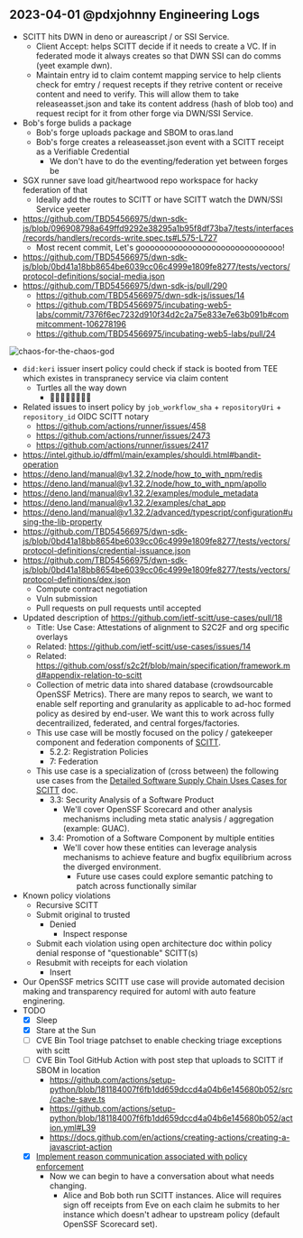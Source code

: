 ## 2023-04-01 @pdxjohnny Engineering Logs

- SCITT hits DWN in deno or aureascript / or SSI Service.
  - Client Accept: helps SCITT decide if it needs to create a VC. If in federated mode it always creates so that DWN SSI can do comms (yeet example dwn).
  - Maintain entry id to claim contemt mapping service to help clients check for emtry / request recepts if they retrive content or receive content and need to verify. This will allow them to take releaseasset.json and take its content address (hash of blob too) and request recipt for it from other forge via DWN/SSI Service.
- Bob's forge bulids a package
  - Bob's forge uploads package and SBOM to oras.land
  - Bob's forge creates a releaseasset.json event with a SCITT receipt as a Verifiable Credential
    - We don't have to do the eventing/federation yet between forges be
- SGX runner save load git/heartwood repo workspace for hacky federation of that
  - Ideally add the routes to SCITT or have SCITT watch the DWN/SSI Service yeeter
- https://github.com/TBD54566975/dwn-sdk-js/blob/096908798a649ffd9292e38295a1b95f8df73ba7/tests/interfaces/records/handlers/records-write.spec.ts#L575-L727
  - Most recent commit, Let's goooooooooooooooooooooooooooooo!
- https://github.com/TBD54566975/dwn-sdk-js/blob/0bd41a18bb8654be6039cc06c4999e1809fe8277/tests/vectors/protocol-definitions/social-media.json
- https://github.com/TBD54566975/dwn-sdk-js/pull/290
  - https://github.com/TBD54566975/dwn-sdk-js/issues/14
  - https://github.com/TBD54566975/incubating-web5-labs/commit/7376f6ec7232d910f34d2c2a75e833e7e63b091b#commitcomment-106278196
  - https://github.com/TBD54566975/incubating-web5-labs/pull/24

![chaos-for-the-chaos-god](https://user-images.githubusercontent.com/5950433/220794351-4611804a-ac72-47aa-8954-cdb3c10d6a5b.jpg)

- `did:keri` issuer insert policy could check if stack is booted from TEE which existes in transpranecy service via claim content
  - Turtles all the way down
    - 🐢🐢🐢🐢🐢🐢🐢🐢
- Related issues to insert policy by `job_workflow_sha` + `repositoryUri` + `repository_id` OIDC SCITT notary
  - https://github.com/actions/runner/issues/458
  - https://github.com/actions/runner/issues/2473
  - https://github.com/actions/runner/issues/2417
- https://intel.github.io/dffml/main/examples/shouldi.html#bandit-operation
- https://deno.land/manual@v1.32.2/node/how_to_with_npm/redis
- https://deno.land/manual@v1.32.2/node/how_to_with_npm/apollo
- https://deno.land/manual@v1.32.2/examples/module_metadata
- https://deno.land/manual@v1.32.2/examples/chat_app
- https://deno.land/manual@v1.32.2/advanced/typescript/configuration#using-the-lib-property
- https://github.com/TBD54566975/dwn-sdk-js/blob/0bd41a18bb8654be6039cc06c4999e1809fe8277/tests/vectors/protocol-definitions/credential-issuance.json
- https://github.com/TBD54566975/dwn-sdk-js/blob/0bd41a18bb8654be6039cc06c4999e1809fe8277/tests/vectors/protocol-definitions/dex.json
  - Compute contract negotiation
  - Vuln submission
  - Pull requests on pull requests until accepted
- Updated description of https://github.com/ietf-scitt/use-cases/pull/18
  - Title: Use Case: Attestations of alignment to S2C2F and org specific overlays
  - Related: https://github.com/ietf-scitt/use-cases/issues/14
  - Related: https://github.com/ossf/s2c2f/blob/main/specification/framework.md#appendix-relation-to-scitt
  - Collection of metric data into shared database (crowdsourcable OpenSSF Metrics).
There are many repos to search, we want to enable self reporting and granularity
as applicable to ad-hoc formed policy as desired by end-user. We want this to
work across fully decentrailized, federated, and central forges/factories.
  - This use case will be mostly focused on the policy / gatekeeper component and federation components of [SCITT](https://datatracker.ietf.org/doc/draft-ietf-scitt-architecture/).
    - 5.2.2: Registration Policies
    - 7: Federation
  - This use case is a specialization of (cross between) the following use cases from the [Detailed Software Supply Chain Uses Cases for SCITT](https://datatracker.ietf.org/doc/draft-ietf-scitt-software-use-cases/) doc.
    - 3.3: Security Analysis of a Software Product
      - We'll cover OpenSSF Scorecard and other analysis mechanisms including meta static analysis / aggregation (example: GUAC).
    - 3.4: Promotion of a Software Component by multiple entities
      - We'll cover how these entities can leverage analysis mechanisms to achieve feature and bugfix equilibrium across the diverged environment.
        - Future use cases could explore semantic patching to patch across functionally similar
- Known policy violations
  - Recursive SCITT
  - Submit original to trusted
    - Denied
      - Inspect response
  - Submit each violation using open architecture doc within policy denial response of "questionable" SCITT(s)
  - Resubmit with receipts for each violation
    - Insert
- Our OpenSSF metrics SCITT use case will provide automated decision making and transparency required for automl with auto feature enginering.
- TODO
  - [x] Sleep
  - [x] Stare at the Sun
  - [ ] CVE Bin Tool triage patchset to enable checking triage exceptions with scitt
  - [ ] CVE Bin Tool GitHub Action with post step that uploads to SCITT if SBOM in location
    - https://github.com/actions/setup-python/blob/181184007f6fb1dd659dccd4a04b6e145680b052/src/cache-save.ts
    - https://github.com/actions/setup-python/blob/181184007f6fb1dd659dccd4a04b6e145680b052/action.yml#L39
    - https://docs.github.com/en/actions/creating-actions/creating-a-javascript-action
  - [x] [Implement reason communication associated with policy enforcement](https://github.com/scitt-community/scitt-api-emulator/pull/27/commits/a72cdefab4e97368bccd1ec4aab0ef4c65d8b061)
    - Now we can begin to have a conversation about what needs changing.
      - Alice and Bob both run SCITT instances. Alice will requires sign off receipts from Eve on each claim he submits to her instance which doesn't adhear to upstream policy (default OpenSSF Scorecard set).